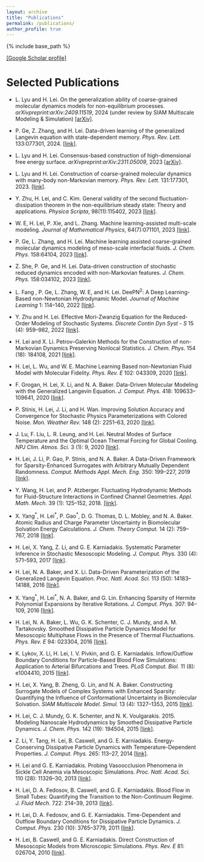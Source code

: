 ```yaml
---
layout: archive
title: "Publications"
permalink: /publications/
author_profile: true
---
```


{% include base_path %}

[[Google Scholar profile]](https://scholar.google.com/citations?user=7OlLjl0AAAAJ&hl=en)


Selected Publications
===
* L. Lyu and H. Lei. On the generalization ability of coarse-grained molecular dynamics models for non-equilibrium processes. *arXivpreprint:arXiv:2409.11519*, 2024 (under review by SIAM Multiscale Modeling & Simulation) [[arXiv]](https://arxiv.org/abs/2409.11519).


* P. Ge, Z. Zhang, and H. Lei. Data-driven learning of the generalized Langevin equation with state-dependent memory. *Phys. Rev. Lett.* 133:077301, 2024. [[link]](https://doi.org/10.1103/PhysRevLett.133.077301).


* L. Lyu and H. Lei. Consensus-based construction of high-dimensional free energy surface. *arXivpreprint:arXiv:2311.05009*, 2023  [[arXiv]](https://arxiv.org/abs/2311.05009).


* L. Lyu and H. Lei. Construction of coarse-grained molecular dynamics with many-body non-Markovian memory. *Phys. Rev. Lett.* 131:177301, 2023. [[link]](https://doi.org/10.1103/PhysRevLett.131.177301).


* Y. Zhu, H. Lei, and C. Kim. General validity of the second fluctuation-dissipation theorem in the non-equilibrium steady state: Theory and applications. *Physica Scripta*, 98(11):115402, 2023 [[link]](https://doi.org/10.1088/1402-4896/acfce5).


* W. E, H. Lei, P. Xie, and L. Zhang. Machine learning-assisted multi-scale modeling. *Journal of Mathematical Physics*, 64(7):071101, 2023 [[link]](https://doi.org/10.1063/5.0149861).


* P. Ge, L. Zhang, and H. Lei. Machine learning assisted coarse-grained molecular dynamics modeling of meso-scale interfacial fluids. *J. Chem. Phys.* 158:64104, 2023 [[link]](https://doi.org/10.1063/5.0131567).


* Z. She, P. Ge, and H. Lei. Data-driven construction of stochastic reduced dynamics encoded with non-Markovian features. *J. Chem. Phys.* 158:034102, 2023 [[link]](https://doi.org/10.1063/5.0130033).


* L. Fang , P. Ge, L. Zhang, W. E, and H. Lei.  DeePN<sup>2</sup>: A
Deep Learning-Based non-Newtonian Hydrodynamic Model. *Journal of 
Machine Learning* 1: 114–140, 2022 [[link]](https://doi.org/10.4208/jml.220115).


* Y. Zhu and H. Lei. Effective Mori-Zwanzig Equation for the Reduced-Order Modeling of Stochastic Systems. *Discrete Contin Dyn Syst - S* 15 (4): 959–982, 2022 [[link]](https://doi.org/10.3934/dcdss.2021096).


* H. Lei and X. Li.  Petrov–Galerkin Methods for the Construction of non-Markovian Dynamics Preserving Nonlocal Statistics. *J. Chem. Phys.* 154 (18): 184108, 2021 [[link]](https://doi.org/10.1063/5.0042679).


* H. Lei, L. Wu, and W. E. Machine Learning Based non-Newtonian
Fluid Model with Molecular Fidelity. *Phys. Rev. E* 102: 043309, 2020
[[link]](https://doi.org/10.1103/PhysRevE.102.043309).


* F. Grogan, H. Lei, X. Li, and N. A. Baker.  Data-Driven Molecular
Modeling with the Generalized Langevin Equation. *J. Comput. Phys.*
418: 109633–109641, 2020 [[link]](https://doi.org/10.1016/j.jcp.2020.109633).

* P. Stinis, H. Lei, J. Li, and H. Wan. Improving Solution
Accuracy and Convergence for Stochastic Physics Parameterizations with
Colored Noise. *Mon. Weather Rev.* 148 (2): 2251–63, 2020
[[link]](https://doi.org/10.1175/MWR-D-19-0178.1).

* J. Lu, F. Liu, L. R. Leung, and H. Lei. Neutral Modes of Surface
Temperature and the Optimal Ocean Thermal Forcing for Global Cooling.
*NPJ Clim. Atmos. Sci.* 3 (1): 9, 2020
[[link]](https://doi.org/10.1038/s41612-020-0112-6).


* H. Lei, J. Li, P. Gao, P. Stinis, and N. A. Baker. A Data-Driven
Framework for Sparsity-Enhanced Surrogates with Arbitrary Mutually
Dependent Randomness. *Comput. Methods Appl. Mech. Eng.* 350: 199–227, 2019
[[link]](https://doi.org/https://doi.org/10.1016/j.cma.2019.03.014).


* Y. Wang, H. Lei, and P. Atzberger. Fluctuating Hydrodynamic
Methods for Fluid-Structure Interactions in Confined Channel
Geometries. *Appl. Math. Mech.* 39 (1): 125–152, 2018.
[[link]](https://doi.org/https://doi.org/10.1007/s10483-018-2253-8).


* X. Yang<sup>\*</sup>, H. Lei<sup>\*</sup>, P. Gao<sup>\*</sup>, D. G.
Thomas, D. L. Mobley, and N. A. Baker. Atomic Radius and Charge
Parameter Uncertainty in Biomolecular Solvation Energy Calculations.
*J. Chem. Theory Comput.* 14 (2): 759–767, 2018
[[link]](https://doi.org/10.1021/acs.jctc.7b00905).


* H. Lei, X. Yang, Z. Li, and G. E. Karniadakis. Systematic
Parameter Inference in Stochastic Mesoscopic Modeling. *J. Comput.
Phys.* 330 (4): 571–593, 2017 [[link]](https://doi.org/10.1016/j.jcp.2016.10.029).


* H. Lei, N. A. Baker, and X. Li.  Data-Driven Parameterization of
the Generalized Langevin Equation. *Proc. Natl. Acad. Sci.* 113 (50):
14183–14188, 2016 [[link]](https://doi.org/10.1073/pnas.1609587113).


* X. Yang<sup>\*</sup>, H. Lei<sup>\*</sup>, N. A. Baker, and G. Lin.
 Enhancing Sparsity of Hermite Polynomial Expansions by Iterative
Rotations. *J. Comput. Phys.* 307: 94–109, 2016 [[link]](https://doi.org/10.1016/j.jcp.2015.11.038).


* H. Lei, N. A. Baker, L. Wu, G. K. Schenter, C. J. Mundy, and A. M.
Tartakovsky.  Smoothed Dissipative Particle Dynamics Model for
Mesoscopic Multiphase Flows in the Presence of Thermal Fluctuations.
*Phys. Rev. E* 94: 023304, 2016 [[link]](https://doi.org/10.1103/PhysRevE.94.023304).


* K. Lykov, X. Li, H. Lei, I. V. Pivkin, and G. E. Karniadakis. 
Inflow/Outflow Boundary Conditions for Particle-Based Blood Flow
Simulations: Application to Arterial Bifurcations and Trees. *PLoS
Comput. Biol.* 11 (8): e1004410, 2015 [[link]](https://doi.org/10.1371/journal.pcbi.1004410).

* H. Lei, X. Yang, B. Zheng, G. Lin, and N. A. Baker. Constructing
Surrogate Models of Complex Systems with Enhanced Sparsity: Quantifying
the Influence of Conformational Uncertainty in Biomolecular Solvation.
*SIAM Multiscale Model. Simul.* 13 (4): 1327–1353, 2015 [[link]](https://doi.org/10.1137/140981587).

* H. Lei, C. J. Mundy, G. K. Schenter, and N. K. Voulgarakis. 2015.
Modeling Nanoscale Hydrodynamics by Smoothed Dissipative Particle
Dynamics. *J. Chem. Phys.* 142 (19): 194504, 2015 [[link]](https://doi.org/10.1063/1.4921222).


<!---
* X. Li, E. Du, H. Lei, Y. Tang, M. Dao, S. Suresh, and G. E.
Karniadakis. Patient-Specific Blood Rheology in Sickle-Cell
Anaemia. *Interface Focus* 6 (1): 20150065, 2015
[[link]](https://doi.org/10.1098/rsfs.2015.0065).

* X. Li, Z. Peng, H. Lei, M. Dao, and G. E. Karniadakis.  Probing
Red Blood Cell Mechanics, Rheology and Dynamics with a Two-Component
Multi-Scale Model. *Phil. Trans. R. Soc. A* 372 (2021): 20130389,  2014
[[link]](https://doi.org/10.1098/rsta.2013.0389).
--->

* Z. Li, Y. Tang, H. Lei, B. Caswell, and G. E. Karniadakis.
Energy-Conserving Dissipative Particle Dynamics with
Temperature-Dependent Properties. *J. Comput. Phys.* 265: 113–27, 2014
[[link]](https://doi.org/10.1016/j.jcp.2014.02.003).


* H. Lei and G. E. Karniadakis. Probing Vasoocclusion Phenomena in Sickle Cell Anemia via
Mesoscopic Simulations. *Proc. Natl. Acad. Sci.* 110 (28): 11326–30, 2013 
[[link]](https://doi.org/10.1073/pnas.1221297110).


* H. Lei, D. A. Fedosov, B. Caswell, and G. E. Karniadakis. Blood
Flow in Small Tubes: Quantifying the Transition to the Non-Continuum
Regime. *J. Fluid Mech.* 722: 214–39, 2013
[[link]](https://doi.org/10.1017/jfm.2013.91).

<!---
* H. Lei and G. E. Karniadakis. Predicting the Morphology of
Sickle Red Blood Cells Using Coarse-Grained Models of Intracellualr
Aligned Hemoglobin Polymers. *Soft Matter* 8: 4507–16, 2012
[[link]](https://doi.org/10.1039/C2SM07294G).

* H. Lei and G. E. Karnidakis.  Quantifying the Rheological and
Hemodynamic Characteristics of Sickle Cell Anemia. *Biophys. J.* 102:
185–194, 2012 [[link]](https://doi.org/10.1016/j.bpj.2011.12.006).


* L. Grinberg, M. Deng, H. Lei, J. A. Insley, and G. E. Karniadakis.
Multiscale Simulations of Blood Flow: From a Platelet to an
Artery. *Proc. of Conference of the Extreme Science and Engineering
Discovery* 33: 1–7, 2012 [[link]](https://doi.org/10.1145/2335755.2335829).

* D. A. Fedosov, H. Lei, B. Caswell, S. Suresh, and G. E. Karniadakis. Multiscale Modeling of Red Blood Cell Mechanics and Blood Flow in Malaria. *PLoS Comput. Biol.* 7 (12): e1002270, 2011 [[link]](https://doi.org/10.1371/journal.pcbi.1002270).
--->

* H. Lei, D. A. Fedosov, and G. E. Karniadakis. Time-Dependent and Outflow Boundary Conditions for Dissipative Particle Dynamics. *J. Comput. Phys.* 230 (10): 3765–3779, 2011
[[link]](https://doi.org/https://doi.org/10.1016/j.jcp.2011.02.003).


* H. Lei, B. Caswell, and G. E. Karniadakis. Direct Construction of Mesoscopic Models from Microscopic Simulations. *Phys. Rev. E* 81:
026704, 2010 [[link]](https://doi.org/10.1103/PhysRevE.81.026704).

<!---

Book Chapters
===
* H. Lei and G. E. Karniadakis. Multiscale Modeling of Sickle
Cell Anemia. In  A. Quarteroni, editor, *Modeling the Heart and the Circulatory System*,
119–156. Springer, 2015 [[link]](https://doi.org/10.1007/978-3-319-05230-4_5).

* X. Li and H. Lei. Multiscale Modeling of Sickle
Cell Anemia. In W. Andreoni and S. Yip, editors, *Handbook of Materials
Modeling: Applications: Current and Emerging Materials* 1–18. Springer, 2018
[[link]](https://doi.org/10.1007/978-3-319-50257-1_67-1).

-->
